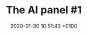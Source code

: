 ---
layout: post
title:  "The AI panel #1"
date:   2020-01-30 10:51:43 +0100
published: false
category: AI
---